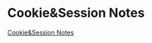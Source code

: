 # Cookie&Session Notes
[Cookie&Session Notes](https://aiwithcloud.com/2022/09/15/cookiesession_notes/)